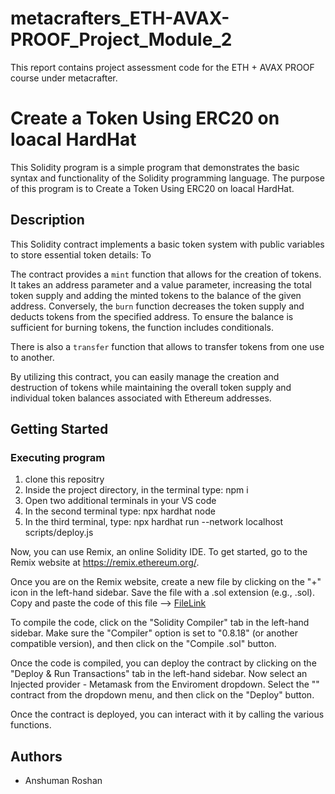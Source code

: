 # metacrafters_ETH-AVAX-PROOF_Project_Module_2
This report contains project assessment code for the ETH + AVAX PROOF course under metacrafter.

# Create a Token Using ERC20 on loacal HardHat

This Solidity program is a simple  program that demonstrates the basic syntax and functionality of the Solidity programming language. The purpose of this program is to Create a Token Using ERC20 on loacal HardHat.

## Description

This Solidity contract implements a basic token system with public variables to store essential token details: To

The contract provides a `mint` function that allows for the creation of tokens. It takes an address parameter and a value parameter, increasing the total token supply and adding the minted tokens to the balance of the given address. Conversely, the `burn` function decreases the token supply and deducts tokens from the specified address. To ensure the balance is sufficient for burning tokens, the function includes conditionals.

There is also a `transfer` function that allows to transfer tokens from one use to another.

By utilizing this contract, you can easily manage the creation and destruction of tokens while maintaining the overall token supply and individual token balances associated with Ethereum addresses.

## Getting Started

### Executing program

1. clone this repositry
2. Inside the project directory, in the terminal type: npm i
3. Open two additional terminals in your VS code
4. In the second terminal type: npx hardhat node
5. In the third terminal, type: npx hardhat run --network localhost scripts/deploy.js

Now, you can use Remix, an online Solidity IDE. To get started, go to the Remix website at https://remix.ethereum.org/.

Once you are on the Remix website, create a new file by clicking on the "+" icon in the left-hand sidebar. Save the file with a .sol extension (e.g., <YourFileNameHere>.sol). Copy and paste the code of this file --> [FileLink](https://github.com/vikasphulariya/Module3_eth_avax/blob/main/contracts/MyToken.sol)


To compile the code, click on the "Solidity Compiler" tab in the left-hand sidebar. Make sure the "Compiler" option is set to "0.8.18" (or another compatible version), and then click on the "Compile <YourFileNameHere>.sol" button.

Once the code is compiled, you can deploy the contract by clicking on the "Deploy & Run Transactions" tab in the left-hand sidebar.
Now  select an Injected provider - Metamask from the Enviroment dropdown.
Select the "<YourFileNameHere>" contract from the dropdown menu, and then click on the "Deploy" button.

Once the contract is deployed, you can interact with it by calling the  various functions.

## Authors
- Anshuman Roshan

